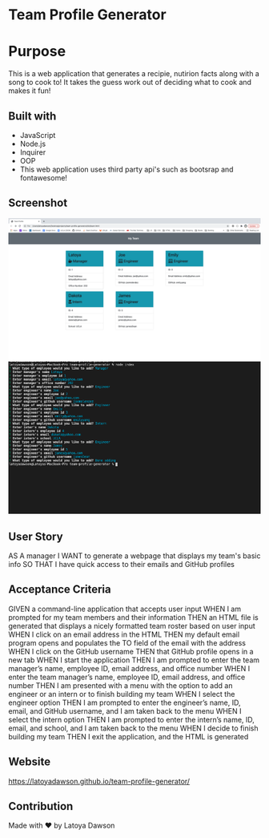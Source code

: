 # Team Profile Generator

# Purpose
This is a web application that generates a recipie, nutirion facts along with a song to cook to! It takes the guess work out of deciding what to cook and makes it fun! 

## Built with 
* JavaScript
* Node.js
* Inquirer 
* OOP
* This web application uses third party api's such as bootsrap and fontawesome!

## Screenshot
![screenshot of html](/assets/images/html.png)
![screenshot of terminal](/assets/images/terminal.png)



## User Story
AS A manager
I WANT to generate a webpage that displays my team's basic info
SO THAT I have quick access to their emails and GitHub profiles

## Acceptance Criteria 
GIVEN a command-line application that accepts user input
WHEN I am prompted for my team members and their information
THEN an HTML file is generated that displays a nicely formatted team roster based on user input
WHEN I click on an email address in the HTML
THEN my default email program opens and populates the TO field of the email with the address
WHEN I click on the GitHub username
THEN that GitHub profile opens in a new tab
WHEN I start the application
THEN I am prompted to enter the team manager’s name, employee ID, email address, and office number
WHEN I enter the team manager’s name, employee ID, email address, and office number
THEN I am presented with a menu with the option to add an engineer or an intern or to finish building my team
WHEN I select the engineer option
THEN I am prompted to enter the engineer’s name, ID, email, and GitHub username, and I am taken back to the menu
WHEN I select the intern option
THEN I am prompted to enter the intern’s name, ID, email, and school, and I am taken back to the menu
WHEN I decide to finish building my team
THEN I exit the application, and the HTML is generated

## Website
https://latoyadawson.github.io/team-profile-generator/

## Contribution
Made with ❤️  by   Latoya Dawson

